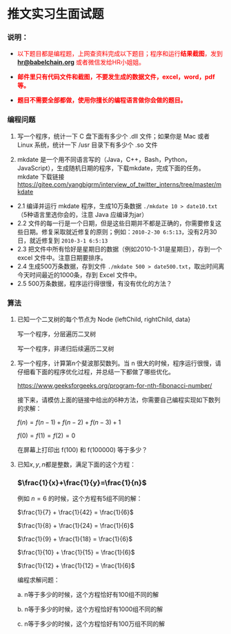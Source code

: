 # 推文实习生面试题

### 说明：

- <span style="color:red">以下题目都是编程题，上网查资料完成以下题目；程序和运行**结果截图**，发到  **hr@babelchain.org** 或者微信发给HR小姐姐。</span>

- **<span style="color:red">邮件里只有代码文件和截图，不要发生成的数据文件，excel，word，pdf等。</span>**

- **<span style="color:red">题目不需要全部都做，使用你擅长的编程语言做你会做的题目。</span>**



### 编程问题


 1. 写一个程序，统计一下 C 盘下面有多少个 .dll 文件；如果你是 Mac 或者 Linux 系统，统计一下 /usr 目录下有多少个 .so 文件


 2. mkdate 是一个用不同语言写的（Java，C++，Bash，Python，JavaScript），生成随机日期的程序，下载mkdate，完成下面的任务。mkdate 下载链接
https://gitee.com/yangbigrm/interview_of_twitter_interns/tree/master/mkdate

- 2.1 编译并运行 mkdate 程序，生成10万条数据 `./mkdate 10 > date10.txt`（5种语言里选你会的，注意 Java 应编译为jar）
- 2.2 文件的每一行是一个日期，但是这些日期并不都是正确的，你需要修复这些日期。修复采取就近修复的原则；例如：`2010-2-30 6:5:13`，没有2月30日，就近修复到 `2010-3-1 6:5:13`
- 2.3 把文件中所有恰好是星期日的数据（例如2010-1-31是星期日），存到一个 excel 文件中。注意日期要排序。
- 2.4 生成500万条数据，存到文件 `./mkdate 500 > date500.txt`，取出时间离今天时间最近的1000条，存到 Excel 文件中。
- 2.5 500万条数据，程序运行得很慢，有没有优化的方法？



### 算法

1. 已知一个二叉树的每个节点为 Node {leftChild, rightChild, data}

   写一个程序，分层遍历二叉树

   写一个程序，非递归后续遍历二叉树

   

2. 写一个程序，计算第n个斐波那契数列。当 n 很大的时候，程序运行很慢，请仔细看下面的程序优化过程，并总结一下都做了哪些优化。

   https://www.geeksforgeeks.org/program-for-nth-fibonacci-number/

   接下来，请模仿上面的链接中给出的6种方法，你需要自己编程实现如下数列的求解：

   $f(n) = f(n-1)+f(n-2)+f(n-3)+1$

   $f(0)=f(1)=f(2)=0$

   在屏幕上打印出 f(100) 和 f(100000) 等于多少？




3. 已知$x,y,n$都是整数，满足下面的这个方程：

   ### $\frac{1}{x}+\frac{1}{y}=\frac{1}{n}$

   例如 $n=6$ 的时候，这个方程有5组不同的解：

   $\frac{1}{7} + \frac{1}{42} = \frac{1}{6}$

   $\frac{1}{8} + \frac{1}{24} = \frac{1}{6}$

   $\frac{1}{9} + \frac{1}{18} = \frac{1}{6}$

   $\frac{1}{10} + \frac{1}{15} = \frac{1}{6}$

   $\frac{1}{12} + \frac{1}{12} = \frac{1}{6}​$

   编程求解问题：

   a. n等于多少的时候，这个方程恰好有100组不同的解

   b. n等于多少的时候，这个方程恰好有1000组不同的解

   c. n等于多少的时候，这个方程恰好有100万组不同的解
